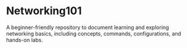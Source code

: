# Networking101
A beginner-friendly repository to document learning and exploring networking basics, including concepts, commands, configurations, and hands-on labs.
